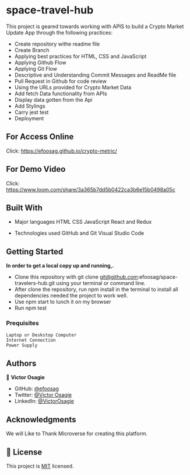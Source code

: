 # space-travel-hub

This project is geared towards working with APIS to build a Crypto Market Update App through the following practices:

- Create repository withe readme file
- Create Branch
- Applying best practices for HTML, CSS and JavaScript
- Applying Github Flow
- Applying Git Flow
- Descriptive and Understanding Commit Messages and ReadMe file
- Pull Request in Github for code review
- Using the URLs provided for Crypto Market Data
- Add fetch Data functionality from APIs
- Display data gotten from the Api
- Add Stylings
- Carry jest test
- Deployment

## For Access Online

Click: https://efoosag.github.io/crypto-metric/

## For Demo Video

Click: https://www.loom.com/share/3a365b7dd5b0422ca3b6e15b0498a05c

## Built With

- Major languages
  HTML
  CSS
  JavaScript
  React and Redux

- Technologies used
  GitHub and Git
  Visual Studio Code

## Getting Started

**In order to get a local copy up and running,.**

- Clone this repository with git clone git@github.com:efoosag/space-travelers-hub.git using your terminal or command line.
- After clone the repository, run npm install in the terminal to install all dependencies needed the project to work well.
- Use npm start to lunch it on my browser
- Run npm test

### Prequisites

    Laptop or Deskstop Computer
    Internet Connection
    Power Supply

## Authors

👤 **Victor Osagie**

- GitHub: [@efoosag](https://github.com/efoosag)
- Twitter: [@Victor Osagie](https://www.twitter.com/Victorosagie08)
- LinkedIn: [@VictorOsagie](https://www.linkedin.com/in/victor-osagie-a713ba22b/)

## Acknowledgments

We will Like to Thank Microverse for creating this platform.

## 📝 License

This project is [MIT](./MIT.md) licensed.
